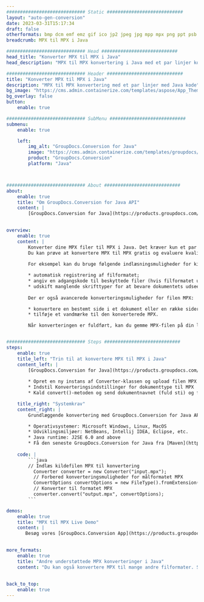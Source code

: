 ```yaml
---
############################# Static ############################
layout: "auto-gen-conversion"
date: 2023-03-31T15:17:34
draft: false
otherformats: bmp dcm emf emz gif ico jp2 jpeg jpg mpp mpx png ppt psb psd svg svgz tga tif tiff webp wmf wmz xer
breadcrumb: MPX til MPX i Java

############################# Head ############################
head_title: "Konverter MPX til MPX i Java"
head_description: "MPX til MPX konvertering i Java med et par linjer kode. Konverter over 160 filformater ved hjælp af GroupDocs dokumentkonverterings-API for Java"

############################# Header ############################
title: "Konverter MPX til MPX i Java"
description: "MPX til MPX konvertering med et par linjer med Java kode"
bg_image: "https://cms.admin.containerize.com/templates/aspose/App_Themes/V3/images/bg/header1.png"
bg_overlay: false
button:
    enable: true

############################# SubMenu ############################
submenu:
    enable: true

    left:
        img_alt: "GroupDocs.Conversion for Java"
        image: "https://cms.admin.containerize.com/templates/groupdocs/images/product-logos/90x90-noborder/groupdocs-conversion-java.png"
        product: "GroupDocs.Conversion"
        platform: "Java"



############################# About ############################
about:
    enable: true
    title: "Om GroupDocs.Conversion for Java API"
    content: |
        [GroupDocs.Conversion for Java](https://products.groupdocs.com/conversion/java/) er en avanceret filformatkonverterings-API til konvertering mellem populære billed- og dokumentformater såsom Microsoft Office, OpenDocument, PDF, HTML, e-mail, CAD. og meget mere med blot et par linjer kode. Den native API registrerer automatisk formaterne af de originale dokumenter og tilbyder mange muligheder for at tilpasse de konverterede dokumenter. Sammen med funktionen til at udtrække information fra et dokument, understøtter den også caching af konverteringsresultaterne til den lokale disk som standard. Enhver form for cachelagring kan dog understøttes ved at implementere de passende grænseflader - Amazon S3, Dropbox, Google Drive, Windows Azure, Reddis eller andre.
    

overview:
    enable: true
    content: |
        Konverter dine MPX filer til MPX i Java. Det kræver kun et par linjer med Java kode på enhver platform efter eget valg, såsom Windows, Linux, macOS.
        Du kan prøve at konvertere MPX til MPX gratis og evaluere kvaliteten af ​​konverteringsresultaterne. Sammen med simple filkonverteringsscripts kan du prøve mere sofistikerede muligheder for at indlæse MPX-kildefilen og gemme MPX-outputtet. 
        
        For eksempel kan du bruge følgende indlæsningsmuligheder for kilden MPX:

        * automatisk registrering af filformatet;
        * angiv en adgangskode til beskyttede filer (hvis filformatet understøtter det);
        * udskift manglende skrifttyper for at bevare dokumentets udseende.
        
        Der er også avancerede konverteringsmuligheder for filen MPX:

        * konvertere en bestemt side i et dokument eller en række sider;
        * tilføje et vandmærke til den konverterede MPX.

        Når konverteringen er fuldført, kan du gemme MPX-filen på din lokale filsti eller på et tredjepartslager såsom FTP, Amazon S3, Google Drive, Dropbox osv. Bemærk venligst - for at konvertere MPX til MPX, behøver du ikke installere yderligere software, såsom MS Office, Open Office, Adobe Acrobat Reader osv.


############################# Steps ############################
steps:
    enable: true
    title_left: "Trin til at konvertere MPX til MPX i Java"
    content_left: |
        [GroupDocs.Conversion for Java](https://products.groupdocs.com/conversion/java/) giver udviklere mulighed for nemt at konvertere MPX fil til MPX med et par linjer kode.
        
        * Opret en ny instans af Converter-klassen og upload filen MPX med den fulde sti
        * Indstil Konverteringsindstillinger for dokumenttype til MPX
        * Kald convert()-metoden og send dokumentnavnet (fuld sti) og formatet (MPX) som en parameter

    title_right: "Systemkrav"
    content_right: |
        Grundlæggende konvertering med GroupDocs.Conversion for Java API kan udføres med blot et par linjer kode. Vores API'er understøttes på alle større platforme og operativsystemer. Før du udfører koden nedenfor, skal du sørge for, at du har følgende forudsætninger installeret på dit system.

        * Operativsystemer: Microsoft Windows, Linux, MacOS
        * Udviklingsmiljøer: NetBeans, Intellij IDEA, Eclipse, etc.
        * Java runtime: J2SE 6.0 and above
        * Få den seneste GroupDocs.Conversion for Java fra [Maven](https://repository.groupdocs.com/webapp/#/artifacts/browse/tree/General/repo/com/groupdocs/groupdocs-conversion)
         
    code: |
        ```java    
        // Indlæs kildefilen MPX til konvertering
          Converter converter = new Converter("input.mpx");
          // Forbered konverteringsmuligheder for målformatet MPX
          ConvertOptions convertOptions = new FileType().fromExtension("mpx").getConvertOptions();
          // Konverter til formatet MPX
          converter.convert("output.mpx", convertOptions);
        ```

demos:
    enable: true
    title: "MPX til MPX Live Demo"
    content: |
       Besøg vores [GroupDocs.Conversion App](https://products.groupdocs.app/conversion/family) websted, og prøv MPX til MPX konvertering nu. Den gratis demo har følgende fordele
          

more_formats:
    enable: true
    title: "Andre understøttede MPX konverteringer i Java"
    content: "Du kan også konvertere MPX til mange andre filformater. Se venligst listen nedenfor."
       
       
back_to_top:
    enable: true
---
```

